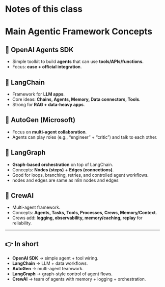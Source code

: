 # Notes of this class
# Main Agentic Framework Concepts

## 🔹 OpenAI Agents SDK
- Simple toolkit to build **agents** that can use **tools/APIs/functions**.  
- Focus: **ease + official integration**.  

## 🔹 LangChain
- Framework for **LLM apps**.  
- Core ideas: **Chains, Agents, Memory, Data connectors, Tools**.  
- Strong for **RAG + data-heavy apps**.  

## 🔹 AutoGen (Microsoft)
- Focus on **multi-agent collaboration**.  
- Agents can play roles (e.g., “engineer” + “critic”) and talk to each other.  

## 🔹 LangGraph
- **Graph-based orchestration** on top of LangChain.  
- Concepts: **Nodes (steps)** + **Edges (connections)**.  
- Good for loops, branching, retries, and controlled agent workflows.  
- nodes and edges are same as n8n nodes and edges

## 🔹 CrewAI
- Multi-agent framework.  
- Concepts: **Agents, Tasks, Tools, Processes, Crews, Memory/Context**.  
- Crews add: **logging, observability, memory/caching, replay** for reliability.  

---

## 👉 In short
- **OpenAI SDK** → simple agent + tool wiring.  
- **LangChain** → LLM + data workflows.  
- **AutoGen** → multi-agent teamwork.  
- **LangGraph** → graph-style control of agent flows.  
- **CrewAI** → team of agents with memory + logging + orchestration.  